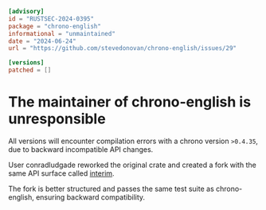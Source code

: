 ```toml
[advisory]
id = "RUSTSEC-2024-0395"
package = "chrono-english"
informational = "unmaintained"
date = "2024-06-24"
url = "https://github.com/stevedonovan/chrono-english/issues/29"

[versions]
patched = []
```

# The maintainer of chrono-english is unresponsible

All versions will encounter compilation errors with a chrono version `>0.4.35`, due
to backward incompatible API changes.

User conradludgade reworked the original crate and created a fork with the same API
surface called [interim](https://github.com/conradludgate/interim).

The fork is better structured and passes the same test suite as chrono-english,
ensuring backward compatibility.
